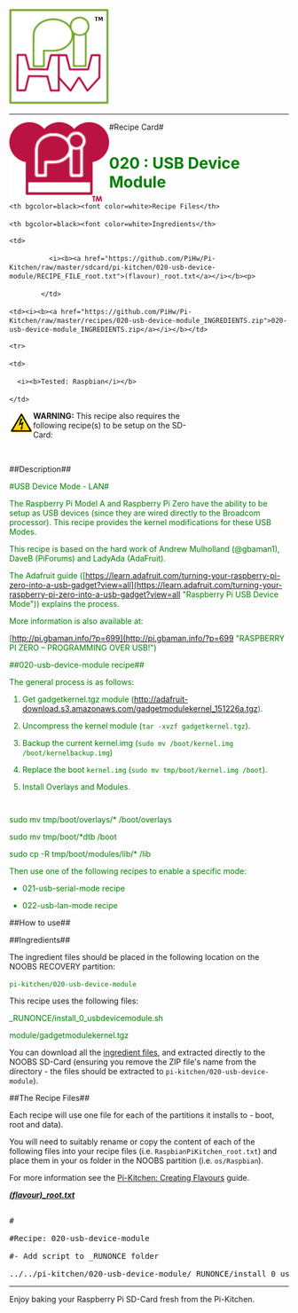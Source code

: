 <!-- How to use comments in these files -->

<!-- ---------------------------------- -->

<!--Comments have been put in this file so that they can be automatically generated.



[How to customise the Markdown documents](CustomMarkdown.md)-->

<!--Template 03/01/2015-->































<img src="https://raw.githubusercontent.com/PiHw/Pi-Kitchen/master/markdown_source/markdown/img/pihwlogotm.png" width=180 />

<hr>



<img style="float:left" src="https://raw.githubusercontent.com/PiHw/Pi-Kitchen/master/markdown_source/markdown/img/PiKitchenRecipe.png" width=180 />

#Recipe Card#



<font color = GREEN>

<h1>020 : USB Device Module</h1>

</font>



<table style="width:35%" align="right" >

  <tr>

    <th bgcolor=black><font color=white>Recipe Files</th>

    <th bgcolor=black><font color=white>Ingredients</th>

  </tr>

  <tr>

    <td>

              <i><b><a href="https://github.com/PiHw/Pi-Kitchen/raw/master/sdcard/pi-kitchen/020-usb-device-module/RECIPE_FILE_root.txt">(flavour)_root.txt</a></i></b><p>

            </td>		

    <td><i><b><a href="https://github.com/PiHw/Pi-Kitchen/raw/master/recipes/020-usb-device-module_INGREDIENTS.zip">020-usb-device-module_INGREDIENTS.zip</a></i></b></td>

  </tr>

    <tr>

    <td>

      <i><b>Tested: Raspbian</i></b>

    </td>

  </tr>

  </table>



<img style="float:left" src="https://raw.githubusercontent.com/PiHw/Pi-Kitchen/master/markdown_source/markdown/img/warn.png" height=40/>

<b>WARNING:</b> This recipe also requires the following recipe(s) to be setup on the SD-Card:<p>

<font color = GREEN>

<a href="https://github.com/PiHw/Pi-Kitchen/blob/master/recipes/"></a><p>

</font>



<br>





##Description##

<font color = GREEN>

#USB Device Mode - LAN#

The Raspberry Pi Model A and Raspberry Pi Zero have the ability to be setup as USB devices (since they are wired directly to the Broadcom processor).  This recipe provides the kernel modifications for these USB Modes.



This recipe is based on the hard work of Andrew Mulholland (@gbaman1), DaveB (PiForums) and LadyAda (AdaFruit).



The Adafruit guide ([https://learn.adafruit.com/turning-your-raspberry-pi-zero-into-a-usb-gadget?view=all](https://learn.adafruit.com/turning-your-raspberry-pi-zero-into-a-usb-gadget?view=all "Raspberry Pi USB Device Mode")) explains the process.



More information is also available at:

[http://pi.gbaman.info/?p=699](http://pi.gbaman.info/?p=699 "RASPBERRY PI ZERO – PROGRAMMING OVER USB!")



##020-usb-device-module recipe##

The general process is as follows:



1. Get gadgetkernel.tgz module (http://adafruit-download.s3.amazonaws.com/gadgetmodulekernel_151226a.tgz).

2. Uncompress the kernel module (`tar -xvzf gadgetkernel.tgz`).

3. Backup the current kernel.img (`sudo mv /boot/kernel.img /boot/kernelbackup.img`)

4. Replace the boot `kernel.img` (`sudo mv tmp/boot/kernel.img /boot`).

5. Install Overlays and Modules.<pre>

sudo mv tmp/boot/overlays/* /boot/overlays

sudo mv tmp/boot/*dtb /boot

sudo cp -R tmp/boot/modules/lib/* /lib

</pre>



Then use one of the following recipes to enable a specific mode:



- 021-usb-serial-mode recipe

- 022-usb-lan-mode recipe

</font>



##How to use##

<font color = GREEN>

<p>

</font>



##Ingredients##

The ingredient files should be placed in the following location on the NOOBS RECOVERY partition:<p>



<font color = GREEN>

<code>pi-kitchen/020-usb-device-module</code><p>

</font>



This recipe uses the following files:<p>

<font color = GREEN>

_RUNONCE/install_0_usbdevicemodule.sh<p>module/gadgetmodulekernel.tgz<p><p>

</font>





You can download all the <a href="https://github.com/PiHw/Pi-Kitchen/raw/master/recipes/020-usb-device-module_INGREDIENTS.zip">ingredient files</a>, and extracted directly to the NOOBS SD-Card (ensuring you remove the ZIP file's name from the directory - the files should be extracted to <code>pi-kitchen/020-usb-device-module</code>).<p>



##The Recipe Files##

Each recipe will use one file for each of the partitions it installs to - boot, root and data).<p>





You will need to suitably rename or copy the content of each of the following files into your recipe files (i.e. <code>RaspbianPiKitchen_root.txt</code>) and place them in your os folder in the NOOBS partition (i.e. <code>os/Raspbian</code>).<p>



For more information see the <a href="http://pihw.wordpress.com/guides/pi-kitchen/creatingflavours">Pi-Kitchen: Creating Flavours</a> guide.<p>





<i><b><a href="https://github.com/PiHw/Pi-Kitchen/raw/master/sdcard/pi-kitchen/020-usb-device-module/RECIPE_FILE_root.txt">(flavour)_root.txt</a></i></b>

<pre>

#

#Recipe: 020-usb-device-module

#- Add script to _RUNONCE folder

../../pi-kitchen/020-usb-device-module/_RUNONCE/install_0_usbdevicemodule.sh /home/pi/bin/_RUNONCE</pre>







<hr>



Enjoy baking your Raspberry Pi SD-Card fresh from the Pi-Kitchen.<p>



<!--========================END FILE================-->

